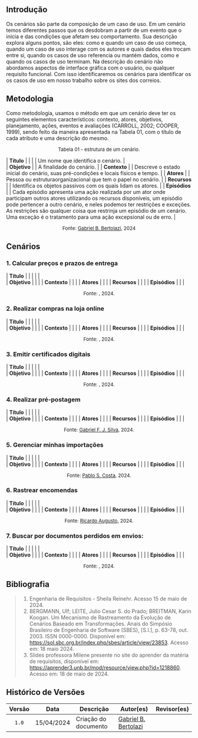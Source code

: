 ## Introdução
Os cenários são parte da composição de um caso de uso. Em um cenário temos diferentes passos que os desdobram a partir de um evento que o inicia e das condições que afetam seu comportamento. Sua descrição explora alguns pontos, são eles: como e quando um caso de uso começa, quando um caso de uso interage com os autores e quais dados eles trocam entre si, quando os casos de uso referencia ou mantém dados, como e quando os casos de uso terminam. Na descrição do cenário não abordamos aspectos de interface gráfica com o usuário, ou qualquer requisito funcional. Com isso identificaremos os cenários para identificar os os casos de uso em nosso trabalho sobre os sites dos correios.

## Metodologia
Como metodologia, usamos o método em que um cenário deve ter os seguintes elementos característicos: contexto, atores, objetivos, planejamento, ações, eventos e avaliações (CARROLL, 2002; COOPER, 1999), sendo feito da maneira apresentada na Tabela 01, com o título de cada atributo e uma descrição do mesmo.

<font size="2"><p style="text-align: center">Tabela 01 - estrutura de um cenário.</p></font>

| **Título** |
|  |
| Um nome que identifica o cenário. |  
| **Objetivo** |
| A finalidade do cenário.  |
| **Contexto** | 
| Descreve o estado inicial do cenário, suas pré-condições e locais físicos e tempo. |
| **Atores** |
| Pessoa ou estruturaorganizacional que tem o papel no cenário. |
| **Recursos** | 
| Identifica os objetos passivos com os quais lidam os atores. |
| **Episódios** |
| Cada episódio apresenta uma ação realizada por um ator onde participam outros atores utilizando os recursos disponíveis, um episódio pode pertencer a outro cenário, e  neles podemos ter restrições e exceções. As restrições são qualquer coisa que restrinja um episódio de um cenário. Uma exceção é o tratamento para uma ação excepsional ou de erro. |

<font size="2"><p style="text-align: center">Fonte: [Gabriel B. Bertolazi](https://github.com/Bertolazi), 2024</p></font>

## Cenários 

### 1. Calcular preços e prazos de entrega

| **Título** |
|  |
|  |  
| **Objetivo** |
|   |
| **Contexto** | 
|  |
| **Atores** |
|  |
| **Recursos** | 
|  |
| **Episódios** |
|  |

<font size="2"><p style="text-align: center">Fonte: [](), 2024.</p></font>

### 2. Realizar compras na loja online

| **Título** |
|  |
|  |  
| **Objetivo** |
|   |
| **Contexto** | 
|  |
| **Atores** |
|  |
| **Recursos** | 
|  |
| **Episódios** |
|  |

<font size="2"><p style="text-align: center">Fonte: [](), 2024.</p></font>

### 3. Emitir certificados digitais

| **Título** |
|  |
|  |  
| **Objetivo** |
|   |
| **Contexto** | 
|  |
| **Atores** |
|  |
| **Recursos** | 
|  |
| **Episódios** |
|  |

<font size="2"><p style="text-align: center">Fonte: [](), 2024.</p></font>

### 4. Realizar pré-postagem

| **Título** |
|  |
|  |  
| **Objetivo** |
|   |
| **Contexto** | 
|  |
| **Atores** |
|  |
| **Recursos** | 
|  |
| **Episódios** |
|  |

<font size="2"><p style="text-align: center">Fonte: [Gabriel F. J. Silva](GabrielfGH), 2024.</p></font>

### 5. Gerenciar minhas importações

| **Título** |
|  |
|  |  
| **Objetivo** |
|   |
| **Contexto** | 
|  |
| **Atores** |
|  |
| **Recursos** | 
|  |
| **Episódios** |
|  |

<font size="2"><p style="text-align: center">Fonte: [Pablo S. Costa](PabloGH), 2024.</p></font>

### 6. Rastrear encomendas

| **Título** |
|  |
|  |  
| **Objetivo** |
|   |
| **Contexto** | 
|  |
| **Atores** |
|  |
| **Recursos** | 
|  |
| **Episódios** |
|  |

<font size="2"><p style="text-align: center">Fonte: [Ricardo Augusto](RicardoGH), 2024.</p></font>

### 7. Buscar por documentos perdidos em envios:

| **Título** |
|  |
|  |  
| **Objetivo** |
|   |
| **Contexto** | 
|  |
| **Atores** |
|  |
| **Recursos** | 
|  |
| **Episódios** |
|  |

<font size="2"><p style="text-align: center">Fonte: [](), 2024.</p></font>

## Bibliografia
> 1. Engenharia de Requisitos - Sheila Reinehr. Acesso 15 de maio de 2024.
> 2. BERGMANN, Ulf; LEITE, Julio Cesar S. do Prado; BREITMAN, Karin Koogan. Um Mecanismo de Rastreamento da Evolução de Cenários Baseado em Transformações. Anais do Simpósio Brasileiro de Engenharia de Software (SBES), [S.l.], p. 63-78, out. 2003. ISSN 0000-0000. Disponível em: <https://sol.sbc.org.br/index.php/sbes/article/view/23853>. Acesso em: 18 maio 2024.
> 3. Slides professora Milene presente no site do aprender da matéria de requisitos, disponível em: <https://aprender3.unb.br/mod/resource/view.php?id=1218860>. Acesso em: 18 de maio de 2024.

## Histórico de Versões

| Versão | Data | Descrição | Autor(es) | Revisor(es) |
| :----: | :--: | --------- | ----------- | ------ |
| `1.0`  | 15/04/2024 | Criação do documento | [Gabriel B. Bertolazi](https://github.com/Bertolazi) | |